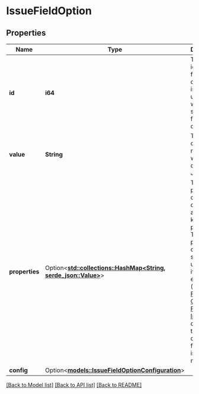# IssueFieldOption

## Properties

Name | Type | Description | Notes
------------ | ------------- | ------------- | -------------
**id** | **i64** | The unique identifier for the option. This is only unique within the select field's set of options. | 
**value** | **String** | The option's name, which is displayed in Jira. | 
**properties** | Option<[**std::collections::HashMap<String, serde_json::Value>**](serde_json::Value.md)> | The properties of the object, as arbitrary key-value pairs. These properties can be searched using JQL, if the extractions (see [Issue Field Option Property Index](https://developer.atlassian.com/cloud/jira/platform/modules/issue-field-option-property-index/)) are defined in the descriptor for the issue field module. | [optional]
**config** | Option<[**models::IssueFieldOptionConfiguration**](IssueFieldOptionConfiguration.md)> |  | [optional]

[[Back to Model list]](../README.md#documentation-for-models) [[Back to API list]](../README.md#documentation-for-api-endpoints) [[Back to README]](../README.md)



